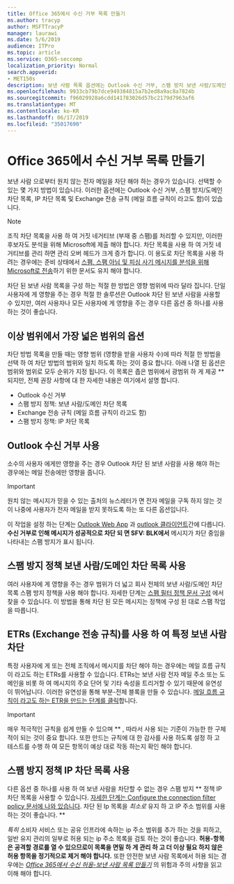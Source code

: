 ```yaml
---
title: Office 365에서 수신 거부 목록 만들기
ms.author: tracyp
author: MSFTTracyP
manager: laurawi
ms.date: 5/6/2019
audience: ITPro
ms.topic: article
ms.service: O365-seccomp
localization_priority: Normal
search.appverid:
- MET150s
description: 보낸 사람 목록 옵션에는 Outlook 수신 거부, 스팸 방지 보낸 사람/도메인 차단 목록, IP 차단 목록 및 ETRs (Exchange 전송 규칙)가 메일 흐름 규칙이 라고도 합니다.
ms.openlocfilehash: 9933cb79b7dce949384815a7b2ed8a9ac8a7824b
ms.sourcegitcommit: f96029928a6cdd141783026d57bc2179d7963af6
ms.translationtype: MT
ms.contentlocale: ko-KR
ms.lasthandoff: 06/17/2019
ms.locfileid: "35017690"
---
```

# <a name="create-block-sender-lists-in-office-365"></a>Office 365에서 수신 거부 목록 만들기

보낸 사람 으로부터 원치 않는 전자 메일을 차단 해야 하는 경우가 있습니다. 선택할 수 있는 몇 가지 방법이 있습니다. 이러한 옵션에는 Outlook 수신 거부, 스팸 방지/도메인 차단 목록, IP 차단 목록 및 Exchange 전송 규칙 (메일 흐름 규칙이 라고도 함)이 있습니다.

> [!NOTE]
> 조직 차단 목록을 사용 하 여 거짓 네거티브 (부재 중 스팸)를 처리할 수 있지만, 이러한 후보자도 분석을 위해 Microsoft에 제출 해야 합니다. 차단 목록을 사용 하 여 거짓 네거티브를 관리 하면 관리 오버 헤드가 크게 증가 합니다. 이 용도로 차단 목록을 사용 하려는 경우에는 준비 상태에서 [스팸, 스팸 아님 및 피싱 사기 메시지를 분석을 위해 Microsoft로 전송](https://docs.microsoft.com/en-us/office365/SecurityCompliance/submit-spam-non-spam-and-phishing-scam-messages-to-microsoft-for-analysis)하기 위한 문서도 유지 해야 합니다.

차단 된 보낸 사람 목록을 구성 하는 적절 한 방법은 영향 범위에 따라 달라 집니다. 단일 사용자에 게 영향을 주는 경우 적절 한 솔루션은 Outlook 차단 된 보낸 사람을 사용할 수 있지만, 여러 사용자나 모든 사용자에 게 영향을 주는 경우 다른 옵션 중 하나를 사용 하는 것이 좋습니다.

## <a name="options-from-least-to-broadest-scope"></a>이상 범위에서 가장 넓은 범위의 옵션

차단 방법 목록을 만들 때는 영향 범위 (영향을 받을 사용자 수)에 따라 적절 한 방법을 선택 하 여 차단 방법의 범위와 일치 하도록 하는 것이 중요 합니다. 아래 나열 된 옵션은 범위와 범위로 모두 순위가 지정 됩니다. 이 목록은 좁은 범위에서 광범위 하 게 제공 ** 되지만, 전체 권장 사항에 대 한 자세한 내용은 여기에서 설명 합니다.

- Outlook 수신 거부
- 스팸 방지 정책: 보낸 사람/도메인 차단 목록
- Exchange 전송 규칙 (메일 흐름 규칙이 라고도 함)
- 스팸 방지 정책: IP 차단 목록

## <a name="use-outlook-blocked-senders"></a>Outlook 수신 거부 사용

소수의 사용자 에게만 영향을 주는 경우 Outlook 차단 된 보낸 사람을 사용 해야 하는 경우에는 메일 전송에만 영향을 줍니다.

> [!IMPORTANT]
> 원치 않는 메시지가 믿을 수 있는 출처의 뉴스레터가 면 전자 메일을 구독 하지 않는 것이 나중에 사용자가 전자 메일을 받지 못하도록 하는 또 다른 옵션입니다.

이 작업을 설정 하는 단계는 [Outlook Web App](https://support.office.com/en-us/article/block-or-allow-junk-email-settings-48c9f6f7-2309-4f95-9a4d-de987e880e46) 과 [outlook 클라이언트](https://support.office.com/en-us/article/overview-of-the-junk-email-filter-5ae3ea8e-cf41-4fa0-b02a-3b96e21de089)간에 다릅니다. **수신 거부로 인해 메시지가 성공적으로 차단 되 면 SFV: BLK에서** 메시지가 차단 중임을 나타내는 스팸 방지가 표시 됩니다.

## <a name="use-anti-spam-policy-senderdomain-block-lists"></a>스팸 방지 정책 보낸 사람/도메인 차단 목록 사용

여러 사용자에 게 영향을 주는 경우 범위가 더 넓고 회사 전체의 보낸 사람/도메인 차단 목록 스팸 방지 정책을 사용 해야 합니다. 자세한 단계는 [스팸 필터 정책 문서 구성](https://docs.microsoft.com/en-us/office365/securitycompliance/configure-your-spam-filter-policies) 에서 찾을 수 있습니다. 이 방법을 통해 차단 된 모든 메시지는 정책에 구성 된 대로 스팸 작업을 따릅니다.

## <a name="use-exchange-transport-rules-etrs-to-block-specific-senders"></a>ETRs (Exchange 전송 규칙)를 사용 하 여 특정 보낸 사람 차단

특정 사용자에 게 또는 전체 조직에서 메시지를 차단 해야 하는 경우에는 메일 흐름 규칙이 라고도 하는 ETRs를 사용할 수 있습니다. ETRs는 보낸 사람 전자 메일 주소 또는 도메인을 비롯 하 여 메시지의 주요 단어 및 기타 속성을 트리거할 수 있기 때문에 유연성이 뛰어납니다. 이러한 유연성을 통해 부분-전체 블록을 만들 수 있습니다. [메일 흐름 규칙이 라고도 하는 ETR을 만드는 단계를 클릭](https://docs.microsoft.com/en-us/office365/SecurityCompliance/use-mail-flow-rules-to-set-the-spam-confidence-level-scl-in-messages)합니다.

> [!IMPORTANT]
> 매우 적극적인 규칙을 쉽게 만들 수 있으며 ** , 따라서 사용 되는 기준이 가능한 한 구체적이 되는 것이 중요 합니다. 또한 만드는 규칙에 대 한 감사를 사용 하도록 설정 하 고 테스트를 수행 하 여 모든 항목이 예상 대로 작동 하는지 확인 해야 합니다.

## <a name="use-anti-spam-policy-ip-block-lists"></a>스팸 방지 정책 IP 차단 목록 사용

다른 옵션 중 하나를 사용 하 여 보낸 사람을 차단할 수 없는 경우 스팸 방지 ** 정책 IP 차단 목록을 사용할 수 있습니다. [자세한 단계는 Configure the connection filter policy 문서에 나와 있습니다](https://docs.microsoft.com/en-us/office365/securitycompliance/configure-the-connection-filter-policy). 차단 된 Ip 목록을 *최소로* 유지 하 고 IP 주소 범위를 사용 하는 것이 좋습니다. **

*특히* 소비자 서비스 또는 공유 인프라에 속하는 ip 주소 범위를 추가 하는 것을 피하고, 일반 유지 관리의 일부로 허용 되는 ip 주소 목록을 검토 하는 것이 좋습니다. **허용-항목은 공격할 경로를 열 수 있으므로이 목록을 면밀 하 게 관리 하 고 더 이상 필요 하지 않은 허용 항목을 정기적으로 제거 해야 합니다.** 또한 안전한 보낸 사람 목록에서 허용 되는 경우에는 *[Office 365에서 수신 허용-보낸 사람 목록 만들기](create-safe-sender-lists-in-office-365.md)* 의 위험과 주의 사항을 읽고 이해 해야 합니다.
